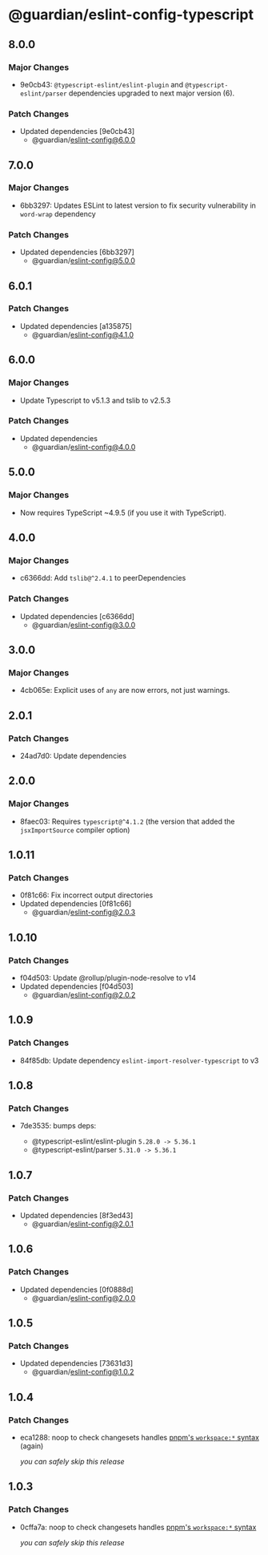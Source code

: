 # @guardian/eslint-config-typescript

## 8.0.0

### Major Changes

- 9e0cb43: `@typescript-eslint/eslint-plugin` and `@typescript-eslint/parser` dependencies upgraded to next major version (6).

### Patch Changes

- Updated dependencies [9e0cb43]
  - @guardian/eslint-config@6.0.0

## 7.0.0

### Major Changes

- 6bb3297: Updates ESLint to latest version to fix security vulnerability in `word-wrap` dependency

### Patch Changes

- Updated dependencies [6bb3297]
  - @guardian/eslint-config@5.0.0

## 6.0.1

### Patch Changes

- Updated dependencies [a135875]
  - @guardian/eslint-config@4.1.0

## 6.0.0

### Major Changes

- Update Typescript to v5.1.3 and tslib to v2.5.3

### Patch Changes

- Updated dependencies
  - @guardian/eslint-config@4.0.0

## 5.0.0

### Major Changes

- Now requires TypeScript ~4.9.5 (if you use it with TypeScript).

## 4.0.0

### Major Changes

- c6366dd: Add `tslib@^2.4.1` to peerDependencies

### Patch Changes

- Updated dependencies [c6366dd]
  - @guardian/eslint-config@3.0.0

## 3.0.0

### Major Changes

- 4cb065e: Explicit uses of `any` are now errors, not just warnings.

## 2.0.1

### Patch Changes

- 24ad7d0: Update dependencies

## 2.0.0

### Major Changes

- 8faec03: Requires `typescript@^4.1.2` (the version that added the `jsxImportSource` compiler option)

## 1.0.11

### Patch Changes

- 0f81c66: Fix incorrect output directories
- Updated dependencies [0f81c66]
  - @guardian/eslint-config@2.0.3

## 1.0.10

### Patch Changes

- f04d503: Update @rollup/plugin-node-resolve to v14
- Updated dependencies [f04d503]
  - @guardian/eslint-config@2.0.2

## 1.0.9

### Patch Changes

- 84f85db: Update dependency `eslint-import-resolver-typescript` to v3

## 1.0.8

### Patch Changes

- 7de3535: bumps deps:

  - @typescript-eslint/eslint-plugin `5.28.0 -> 5.36.1`
  - @typescript-eslint/parser `5.31.0 -> 5.36.1`

## 1.0.7

### Patch Changes

- Updated dependencies [8f3ed43]
  - @guardian/eslint-config@2.0.1

## 1.0.6

### Patch Changes

- Updated dependencies [0f0888d]
  - @guardian/eslint-config@2.0.0

## 1.0.5

### Patch Changes

- Updated dependencies [73631d3]
  - @guardian/eslint-config@1.0.2

## 1.0.4

### Patch Changes

- eca1288: noop to check changesets handles [pnpm's `workspace:*` syntax](https://pnpm.io/workspaces#publishing-workspace-packages) (again)

  _you can safely skip this release_

## 1.0.3

### Patch Changes

- 0cffa7a: noop to check changesets handles [pnpm's `workspace:*` syntax](https://pnpm.io/workspaces#publishing-workspace-packages)

  _you can safely skip this release_
